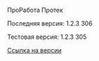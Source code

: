 ПроРабота Протек

Последняя версия: 1.2.3 306

Тестовая версия: 1.2.3 305

[Ссылка на версии](https://github.com/PanteoPro/prorabota_protek/releases)
